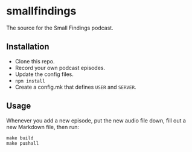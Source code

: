 smallfindings
==================

The source for the Small Findings podcast.

Installation
------------

- Clone this repo.
- Record your own podcast episodes.
- Update the config files.
- `npm install`
- Create a config.mk that defines `USER` and `SERVER`.

Usage
-----

Whenever you add a new episode, put the new audio file down, fill out a new Markdown file, then run:

    make build
    make pushall
